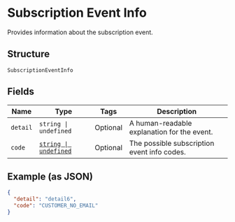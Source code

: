 
# Subscription Event Info

Provides information about the subscription event.

## Structure

`SubscriptionEventInfo`

## Fields

| Name | Type | Tags | Description |
|  --- | --- | --- | --- |
| `detail` | `string \| undefined` | Optional | A human-readable explanation for the event. |
| `code` | [`string \| undefined`](/doc/models/subscription-event-info-code.md) | Optional | The possible subscription event info codes. |

## Example (as JSON)

```json
{
  "detail": "detail6",
  "code": "CUSTOMER_NO_EMAIL"
}
```

